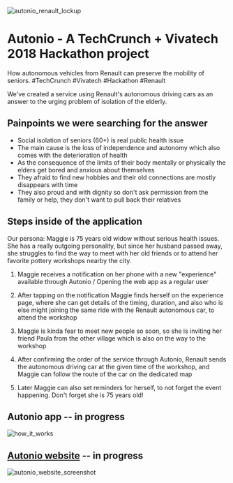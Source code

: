 ![autonio_renault_lockup](https://user-images.githubusercontent.com/9334646/40573072-c12b9e14-60bb-11e8-8510-fb83385de2ad.png)

# Autonio - A TechCrunch + Vivatech 2018 Hackathon project

How autonomous vehicles from Renault can preserve the mobility of seniors. #TechCrunch #Vivatech #Hackathon #Renault

We've created a service using Renault's autonomous driving cars as an answer to the urging problem of isolation of the elderly.

## Painpoints we were searching for the answer

* Social isolation of seniors (60+) is real public health issue
* The main cause is the loss of independence and autonomy which also comes with the deterioration of health
* As the consequence of the limits of their body mentally or physically the elders get bored and anxious about themselves
* They afraid to find new hobbies and their old connections are mostly disappears with time
* They also proud and with dignity so don't ask permission from the family or help, they don't want to pull back their relatives

## Steps inside of the application

Our persona: Maggie is 75 years old widow without serious health issues. She has a really outgoing personality, but since her husband passed away, she struggles to find the way to meet with her old friends or to attend her favorite pottery workshops nearby the city.

1.  Maggie receives a notification on her phone with a new "experience" available through Autonio / Opening the web app as a regular user

2.  After tapping on the notification Maggie finds herself on the experience page, where she can get details of the timing, duration, and also who is else might joining the same ride with the Renault autonomous car, to attend the workshop

3.  Maggie is kinda fear to meet new people so soon, so she is inviting her friend Paula from the other village which is also on the way to the workshop

4.  After confirming the order of the service through Autonio, Renault sends the autonomous driving car at the given time of the workshop, and Maggie can follow the route of the car on the dedicated map

5.  Later Maggie can also set reminders for herself, to not forget the event happening. Don't forget she is 75 years old!

## Autonio app -- in progress

![how_it_works](https://user-images.githubusercontent.com/9334646/40574158-0381c0e2-60ce-11e8-822c-1f15fde4bf07.png)

## [Autonio website](https://javpet.github.io/Autonio/) -- in progress

![autonio_website_screenshot](https://user-images.githubusercontent.com/9334646/40573028-a4a57950-60ba-11e8-9f13-79de7fa732ab.png)
